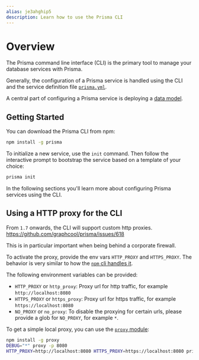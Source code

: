 ```yaml
---
alias: je3ahghip5
description: Learn how to use the Prisma CLI
---
```


# Overview

The Prisma command line interface (CLI) is the primary tool to manage your database services with Prisma.

Generally, the configuration of a Prisma service is handled using the CLI and the service definition file [`prisma.yml`](!alias-foatho8aip).

A central part of configuring a Prisma service is deploying a [data model](!alias-eiroozae8u).

## Getting Started

You can download the Prisma CLI from npm:

```sh
npm install -g prisma
```

To initialize a new service, use the `init` command. Then follow the interactive prompt to bootstrap the service based on a template of your choice:

```sh
prisma init
```

In the following sections you'll learn more about configuring Prisma services using the CLI.

## Using a HTTP proxy for the CLI

From `1.7` onwards, the CLI will support custom http proxies.
https://github.com/graphcool/prisma/issues/618

This is in particular important when being behind a corporate firewall.

To activate the proxy, provide the env vars `HTTP_PROXY` and `HTTPS_PROXY`. The behavior is very similar to how the [`npm` cli handles it](https://docs.npmjs.com/misc/config#https-proxy).

The following environment variables can be provided:

- `HTTP_PROXY` or `http_proxy`: Proxy url for http traffic, for example `http://localhost:8080`
- `HTTPS_PROXY` or `https_proxy`: Proxy url for https traffic, for example `https://localhost:8080`
- `NO_PROXY` or `no_proxy`: To disable the proxying for certain urls, please provide a glob for `NO_PROXY`, for example `*`.

To get a simple local proxy, you can use the [`proxy` module](https://www.npmjs.com/package/proxy):

```bash
npm install -g proxy
DEBUG="*" proxy -p 8080
HTTP_PROXY=http://localhost:8080 HTTPS_PROXY=https://localhost:8080 prisma deploy
```